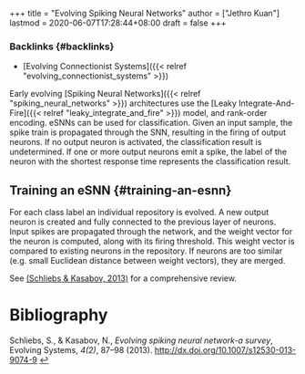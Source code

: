 +++
title = "Evolving Spiking Neural Networks"
author = ["Jethro Kuan"]
lastmod = 2020-06-07T17:28:44+08:00
draft = false
+++

### Backlinks {#backlinks}

- [Evolving Connectionist Systems]({{< relref "evolving_connectionist_systems" >}})

Early evolving [Spiking Neural Networks]({{< relref "spiking_neural_networks" >}}) architectures use the [Leaky
Integrate-And-Fire]({{< relref "leaky_integrate_and_fire" >}}) model, and rank-order encoding. eSNNs can be used for
classification. Given an input sample, the spike train is propagated through the
SNN, resulting in the firing of output neurons. If no output neuron is
activated, the classification result is undetermined. If one or more output
neurons emit a spike, the label of the neuron with the shortest response time
represents the classification result.

## Training an eSNN {#training-an-esnn}

For each class label an individual repository is evolved. A new output
neuron is created and fully connected to the previous layer of
neurons. Input spikes are propagated through the network, and the
weight vector for the neuron is computed, along with its firing
threshold. This weight vector is compared to existing neurons in the
repository. If neurons are too similar (e.g. small Euclidean distance
between weight vectors), they are merged.

See <a id="2517787d2e251f350f5882e3a5702fc7" href="#schliebs13_evolv_spikin_neural_networ_survey">(Schliebs \& Kasabov, 2013)</a> for a
comprehensive review.

# Bibliography

<a id="schliebs13_evolv_spikin_neural_networ_survey" target="_blank">Schliebs, S., & Kasabov, N., _Evolving spiking neural network-a survey_, Evolving Systems, _4(2)_, 87–98 (2013). http://dx.doi.org/10.1007/s12530-013-9074-9</a> [↩](#2517787d2e251f350f5882e3a5702fc7)
